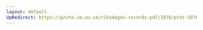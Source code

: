```yaml
---
layout: default
UpRedirect: https://pruto.im.uu.se/riksdagen-records-pdf/1876/prot-1876--fk--033/prot-1876--fk--033_029.pdf
---
```

